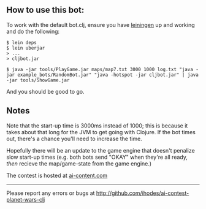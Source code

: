 ## How to use this bot:

To work with the default bot.clj, ensure you have [leiningen](github.com/technomancy/leiningen) up and working and do the following:

    $ lein deps
    $ lein uberjar
    > ... 
    > cljbot.jar 
    
    $ java -jar tools/PlayGame.jar maps/map7.txt 3000 1000 log.txt "java -jar example_bots/RandomBot.jar" "java -hotspot -jar cljbot.jar" | java -jar tools/ShowGame.jar

And you should be good to go.

## Notes

Note that the start-up time is 3000ms instead of 1000; this is because
it takes about that long for the JVM to get going with Clojure. If the
bot times out, there's a chance you'll need to increase the time. 

Hopefully there will be an update to the game engine that doesn't penalize slow start-up times (e.g. both bots send "OKAY" when they're all ready, *then* recieve the map/game-state from the game engine.)

The contest is hosted at [ai-content.com](ai-contest.com)

* * *

Please report any errors or bugs at http://github.com/ihodes/ai-contest-planet-wars-clj
